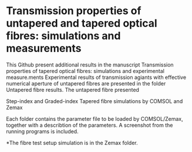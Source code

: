 # Transmission properties of untapered and tapered optical fibres: simulations and measurements
This Github present additional results in the manuscript Transmission properties of tapered optical fibres: simulations and experimental measure.ments
Experimental results of transmission agiants with effective numerical aperture of untapered fibres are presented in the folder Untapered fibre results.
The untapered fibre presented 

Step-index and Graded-index Tapered fibre simulations by COMSOL and Zemax

Each folder contains the parameter file to be loaded by COMSOL/Zemax, together with a describtion of the parameters. A 
screenshot from the running programs is included.

*The fibre test setup simulation is in the Zemax folder.
